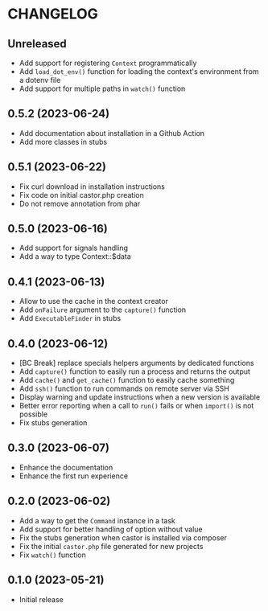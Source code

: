 # CHANGELOG

## Unreleased

* Add support for registering `Context` programmatically
* Add `load_dot_env()` function for loading the context's environment from a dotenv file
* Add support for multiple paths in `watch()` function

## 0.5.2 (2023-06-24)

* Add documentation about installation in a Github Action
* Add more classes in stubs

## 0.5.1 (2023-06-22)

* Fix curl download in installation instructions
* Fix code on initial castor.php creation
* Do not remove annotation from phar

## 0.5.0 (2023-06-16)

* Add support for signals handling
* Add a way to type Context::$data

## 0.4.1 (2023-06-13)

* Allow to use the cache in the context creator
* Add `onFailure` argument to the `capture()` function
* Add `ExecutableFinder` in stubs

## 0.4.0 (2023-06-12)

* [BC Break] replace specials helpers arguments by dedicated functions
* Add `capture()` function to easily run a process and returns the output
* Add `cache()` and `get_cache()` function to easily cache something
* Add `ssh()` function to run commands on remote server via SSH
* Display warning and update instructions when a new version is available
* Better error reporting when a call to `run()` fails or when `import()` is not possible
* Fix stubs generation

## 0.3.0 (2023-06-07)

* Enhance the documentation
* Enhance the first run experience

## 0.2.0 (2023-06-02)

* Add a way to get the `Command` instance in a task
* Add support for better handling of option without value
* Fix the stubs generation when castor is installed via composer
* Fix the initial `castor.php` file generated for new projects
* Fix `watch()` function

## 0.1.0 (2023-05-21)

* Initial release
